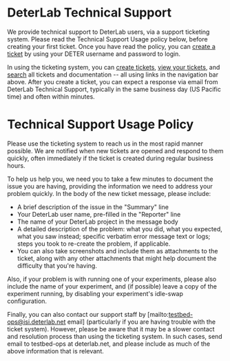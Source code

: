 # DeterLab Technical Support

We provide technical support to DeterLab users, via a support ticketing system. Please read the Technical Support Usage policy below, before creating your first ticket.  Once you have read the policy, you can [create a ticket](https://trac.deterlab.net) by using your DETER username and password to login.

In using the ticketing system, you can [create tickets](https://trac.deterlab.net), [view your tickets](https://trac.deterlab.net/query), and [search](https://trac.deterlab.net/search) all tickets and documentation -- all using links in the navigation bar above. After you create a ticket, you can expect a response via email from DeterLab Technical Support, typically in the same business day (US Pacific time) and often within minutes.

# Technical Support Usage Policy

Please use the ticketing system to reach us in the most rapid manner possible. We are notified when new tickets are opened and respond to them quickly, often immediately if the ticket is created during regular business hours.

To help us help you, we need you to take a few minutes to document the issue you are having, providing the information we need to address your problem quickly. In the body of the new ticket message, please include:

* A brief description of the issue in the "Summary" line
* Your DeterLab user name, pre-filled in the "Reporter" line
* The name of your DeterLab project in the message body
* A detailed description of the problem: what you did, what you expected, what you saw instead; specific verbatim error message text or logs; steps you took to re-create the problem, if applicable.
* You can also take screenshots and include them as attachments to the ticket, along with any other attachments that might help document the difficulty that you're having.

Also, if your problem is with running one of your experiments, please also include the name of your experiment, and (if possible) leave a copy of the experiment running, by disabling your experiment's idle-swap configuration.

Finally, you can also contact our support staff by [mailto:testbed-ops@isi.deterlab.net email] (particularly if you are having trouble with the ticket system). However, please be aware that it may be a slower contact and resolution process than using the ticketing system. In such cases, send email to testbed-ops at deterlab.net, and please include as much of the above information that is relevant.